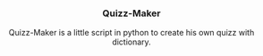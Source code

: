 <h3 align="center">Quizz-Maker</h3>
<p align="center">
    Quizz-Maker is a little script in python to create his own quizz with dictionary.
    <br>
